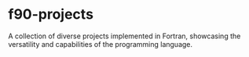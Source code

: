 # f90-projects
A collection of diverse projects implemented in Fortran, showcasing the versatility and capabilities of the programming language.
